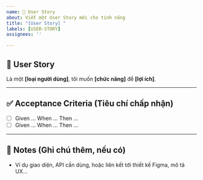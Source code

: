 ```yaml
---
name: 🚀 User Story
about: Viết một User Story mới cho tính năng
title: "[User Story] "
labels: [USER-STORY]
assignees: ''

---
```


## 🎯 User Story

Là một **[loại người dùng]**, tôi muốn **[chức năng]** để **[lợi ích]**.

---

## ✅ Acceptance Criteria (Tiêu chí chấp nhận)

- [ ] Given ... When ... Then ...
- [ ] Given ... When ... Then ...

---

## 📌 Notes (Ghi chú thêm, nếu có)

- Ví dụ giao diện, API cần dùng, hoặc liên kết tới thiết kế Figma, mô tả UX...
